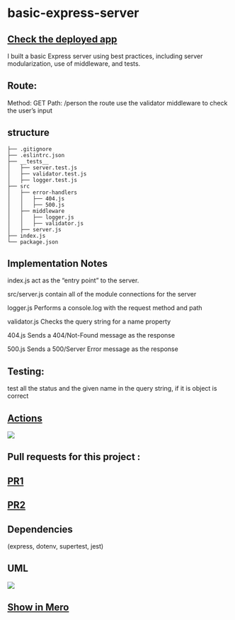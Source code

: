# basic-express-server

## [Check the deployed app](https://basic-express-server-wafa.herokuapp.com/)


I built a basic Express server using best practices, including server modularization, use of middleware, and tests.

## Route: 
Method: GET
Path: /person
the route use the validator middleware to check the user’s input


## structure

```
├── .gitignore
├── .eslintrc.json
├── __tests__
│   ├── server.test.js
│   ├── validator.test.js
│   ├── logger.test.js
├── src
│   ├── error-handlers
│   │   ├── 404.js
│   │   ├── 500.js
│   ├── middleware
│   │   ├── logger.js
│   │   ├── validator.js
│   ├── server.js
├── index.js
└── package.json
```

## Implementation Notes

index.js act as the “entry point” to the server.

src/server.js contain all of the module connections for the server

logger.js Performs a console.log with the request method and path

validator.js Checks the query string for a name property

404.js Sends a 404/Not-Found message as the response

500.js Sends a 500/Server Error message as the response

## Testing:

test all the status and the given name in the query string, if it is object is correct

## [Actions](https://github.com/wafaankoush99/basic-express-server/actions/runs/850851788)
![](https://scontent.famm9-1.fna.fbcdn.net/v/t1.15752-9/187017984_580570856240980_5565876536066305443_n.png?_nc_cat=101&ccb=1-3&_nc_sid=ae9488&_nc_eui2=AeHE6gEHxpicM3iOvfVIP9dP75A0jhpyGdvvkDSOGnIZ235obIZdQarPRBEo1mtRn7Buq9BBRYgNxrTb1nZo0afO&_nc_ohc=62ByMBEheIQAX8Dfgii&_nc_ht=scontent.famm9-1.fna&oh=69d699e80f0c8cc00c56b2988d9526ee&oe=60C8C0DD)

## Pull requests for this project :

## [PR1](https://github.com/wafaankoush99/basic-express-server/pull/1)

## [PR2](https://github.com/wafaankoush99/basic-express-server/pull/2)


## Dependencies 
(express, dotenv, supertest, jest)

## UML

![](https://scontent.famm9-1.fna.fbcdn.net/v/t1.15752-9/187990648_167646628531972_5902214225395498801_n.jpg?_nc_cat=108&ccb=1-3&_nc_sid=ae9488&_nc_eui2=AeHcZOr1_laWUOWTSltlPyrBQMG45t51G_dAwbjm3nUb9-UhVUDH7O1C3na5GyJF2Oo9j2y3HgYWqDfMaEdCCaXp&_nc_ohc=Ndt3dH9i-xIAX8V6dWQ&_nc_ht=scontent.famm9-1.fna&oh=52dfb7b69df4b35b07ba23a78d9f93fd&oe=60C6C9E2)

## [Show in Mero](https://miro.com/welcomeonboard/QmSiVER3V8PCIwGYdQK0T47sNreZj7QeW0WvZoVU339C1r0xzonNN3HenKbUOzwp)


